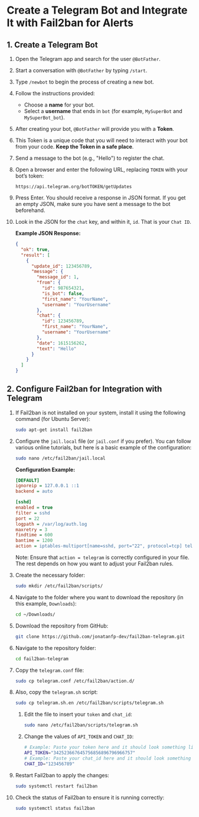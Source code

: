 # Create a Telegram Bot and Integrate It with Fail2ban for Alerts

## 1. Create a Telegram Bot

1. Open the Telegram app and search for the user `@BotFather`.
2. Start a conversation with `@BotFather` by typing `/start`.
3. Type `/newbot` to begin the process of creating a new bot.
4. Follow the instructions provided:
   - Choose a **name** for your bot.
   - Select a **username** that ends in `bot` (for example, `MySuperBot` and `MySuperBot_bot`).
5. After creating your bot, `@BotFather` will provide you with a **Token**.
6. This Token is a unique code that you will need to interact with your bot from your code. **Keep the Token in a safe place**.
7. Send a message to the bot (e.g., "Hello") to register the chat.
8. Open a browser and enter the following URL, replacing `TOKEN` with your bot’s token:

   `https://api.telegram.org/botTOKEN/getUpdates`

9. Press Enter. You should receive a response in JSON format. If you get an empty JSON, make sure you have sent a message to the bot beforehand.
10. Look in the JSON for the `chat` key, and within it, `id`. That is your `Chat ID`.

    **Example JSON Response:**

    ```json
    {
      "ok": true,
      "result": [
        {
          "update_id": 123456789,
          "message": {
            "message_id": 1,
            "from": {
              "id": 987654321,
              "is_bot": false,
              "first_name": "YourName",
              "username": "YourUsername"
            },
            "chat": {
              "id": 123456789,
              "first_name": "YourName",
              "username": "YourUsername"
            },
            "date": 1615156262,
            "text": "Hello"
          }
        }
      ]
    }
    ```

## 2. Configure Fail2ban for Integration with Telegram

1. If Fail2ban is not installed on your system, install it using the following command (for Ubuntu Server):

   ```bash
   sudo apt-get install fail2ban
   ```

2. Configure the `jail.local` file (or `jail.conf` if you prefer). You can follow various online tutorials, but here is a basic example of the configuration:

   ```bash
   sudo nano /etc/fail2ban/jail.local
   ```

   **Configuration Example:**

   ```ini
   [DEFAULT]
   ignoreip = 127.0.0.1 ::1
   backend = auto

   [sshd]
   enabled = true
   filter = sshd
   port = 22
   logpath = /var/log/auth.log
   maxretry = 3
   findtime = 600
   bantime = 1200
   action = iptables-multiport[name=sshd, port="22", protocol=tcp] telegram
   ```

   Note: Ensure that `action = telegram` is correctly configured in your file. The rest depends on how you want to adjust your Fail2ban rules.

3. Create the necessary folder:

   ```bash
   sudo mkdir /etc/fail2ban/scripts/
   ```

4. Navigate to the folder where you want to download the repository (in this example, `Downloads`):

   ```bash
   cd ~/Downloads/
   ```

5. Download the repository from GitHub:

   ```bash
   git clone https://github.com/jonatanfp-dev/fail2ban-telegram.git
   ```

6. Navigate to the repository folder:

   ```bash
   cd fail2ban-telegram
   ```

7. Copy the `telegram.conf` file:

   ```bash
   sudo cp telegram.conf /etc/fail2ban/action.d/
   ```

8. Also, copy the `telegram.sh` script:

   ```bash
   sudo cp telegram.sh.en /etc/fail2ban/scripts/telegram.sh
   ```

   1. Edit the file to insert your `token` and `chat_id`:

      ```bash
      sudo nano /etc/fail2ban/scripts/telegram.sh
      ```

   2. Change the values of `API_TOKEN` and `CHAT_ID`:
      ```bash
      # Example: Paste your token here and it should look something like
      API_TOKEN="342523667645756856896796966757"
      # Example: Paste your chat_id here and it should look something like
      CHAT_ID="123456789"
      ```

9. Restart Fail2ban to apply the changes:

   ```bash
   sudo systemctl restart fail2ban
   ```

10. Check the status of Fail2ban to ensure it is running correctly:

    ```bash
    sudo systemctl status fail2ban
    ```
